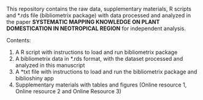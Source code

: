 This repository contains the raw data, supplementary materials, R scripts and *.rds file (bibliometrix package) with data processed and analyzed in the paper **SYSTEMATIC MAPPING KNOWLEDGE ON PLANT DOMESTICATION IN NEOTROPICAL REGION** for independent analysis.

Contents:
1. A R script with instructions to load and run bibliometrix package
2. A bibliometrix data in *.rds format, with the dataset processed and analyzed in this manuscript
3. A *txt file with instructions to load and run the bibliometrix package and biblioshiny app
4. Supplementary materials with tables and figures (Online resource 1, Online resource 2 and Online Resource 3)
